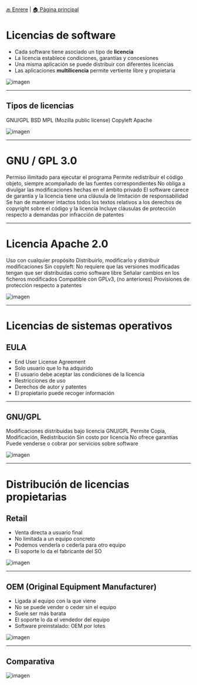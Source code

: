[🔙 Enrere](../) | [🏠 Pàgina principal](http://danimrprofe.github.io/apuntes/)

# Licencias de software

- Cada software tiene asociado un tipo de **licencia**
- La licencia establece condiciones, garantías y concesiones
- Una misma aplicación se puede distribuir con diferentes licencias
- Las aplicaciones **multilicencia** permite vertiente libre y propietaria

![imagen](img/2019-06-28-09-14-21.png)

---

## Tipos de licencias

GNU/GPL
BSD
MPL (Mozilla public license)
Copyleft
Apache

![imagen](img/2019-06-28-09-14-40.png)

---

# GNU / GPL 3.0

Permiso ilimitado para ejecutar el programa
Permite redistribuir el código objeto, siempre acompañado de las fuentes correspondientes
No obliga a divulgar las modificaciones hechas en el ámbito privado
El software carece de garantía y la licencia tiene una cláusula de limitación de responsabilidad
Se han de mantener intactos todos los textos relativos a los derechos de copyright sobre el código y la licencia
Incluye cláusulas de protección respecto a demandas por infracción de patentes

---

# Licencia Apache 2.0

Uso con cualquier propósito
Distribuirlo, modificarlo y distribuir modificaciones
Sin copyleft: No requiere que las versiones modificadas tengan que ser distribuidas como software libre
Señalar cambios en los ficheros modificados
Compatible con GPLv3, (no anteriores)
Provisiones de protección respecto a patentes

![imagen](img/2019-06-28-09-15-18.png)

---

# Licencias de sistemas operativos

## EULA

- End User License Agreement
- Solo usuario que lo ha adquirido
- El usuario debe aceptar las condiciones de la licencia
- Restricciones de uso
- Derechos de autor y patentes
- El propietario puede recoger información

---

## GNU/GPL

Modificaciones distribuidas bajo licencia GNU/GPL
Permite Copia, Modificación, Redistribución
Sin costo por licencia
No ofrece garantías
Puede venderse o cobrar por servicios sobre software

![imagen](img/2019-06-28-09-13-21.png)

---

# Distribución de licencias propietarias

## Retail

- Venta directa a usuario final
- No limitada a un equipo concreto
- Podemos venderla o cederla para otro equipo
- El soporte lo da el fabricante del SO

![imagen](img/2019-06-28-09-12-10.png)

---

## OEM (Original Equipment Manufacturer)

- Ligada al equipo con la que viene
- No se puede vender o ceder sin el equipo
- Suele ser más barata
- El soporte lo da el vendedor del equipo
- Software preinstalado: OEM por lotes

![imagen](img/2019-06-28-09-12-04.png)

---

## Comparativa

![imagen](img/2019-06-28-09-12-23.png)
